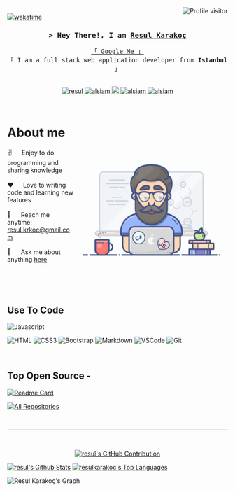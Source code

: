 <!--
<h2 align="center">
  Welcome to Resul Karakoç World!
  <img src="https://media.giphy.com/media/hvRJCLFzcasrR4ia7z/giphy.gif" width="28">
</h2>
-->

<!--
<p align="center">
  <a href="https://github.com/resulkarakooc"><img src="https://readme-typing-svg.herokuapp.com/?lines=Self%20Taught%20Programmer;Front%20End%20Developer;1.5%2B%20years%20of%20coding%20experience;Always%20learning%20new%20things&center=true&width=380&height=45"></a>
</p>

 -->

<a href="https://komarev.com/ghpvc/?username=resulkarakooc">
  <img align="right" src="https://komarev.com/ghpvc/?username=alsiam&label=Visitors&color=0e75b6&style=flat" alt="Profile visitor" />
</a>


[![wakatime](https://wakatime.com/badge/user/eebb3dd8-d9b2-40de-9b88-6fd6cac99dbc.svg)](https://wakatime.com/@eebb3dd8-d9b2-40de-9b88-6fd6cac99dbc)

<!-- Intro  -->
<h3 align="center">
        <samp>&gt; Hey There!, I am
                <b><a target="_blank" href="https://resulkarakooc.github.io/resulkarakoc/">Resul Karakoç</a></b>
        </samp>
</h3>


<p align="center"> 
  <samp>
    <a href="https://www.google.com/search?q=Resul+Karakoç">「 Google Me 」</a>
    <br>
    「 I am a full stack web application developer from <b>Istanbul</b> 」
    <br>
    <br>
  </samp>
</p>

<p align="center">
 <a href="https://resulkarakooc.github.io/portfolio/" target="blank">
  <img src="https://img.shields.io/badge/Website-DC143C?style=for-the-badge&logo=medium&logoColor=white" alt="resul" />
 </a>
 <a href="https://www.linkedin.com/in/resul-karako%C3%A7-aaa370218/" target="_blank">
  <img src="https://img.shields.io/badge/LinkedIn-0077B5?style=for-the-badge&logo=linkedin&logoColor=white" alt="alsiam"/>
 </a>
 <!-- <a href="https://dev.to/alsiam" target="_blank">
  <img src="https://img.shields.io/badge/dev.to-0A0A0A?style=for-the-badge&logo=dev.to&logoColor=white" alt="alsiam" />
 </a> -->
 <a href="https://twitter.com/resul_1st" target="_blank">
  <img src="https://img.shields.io/badge/Twitter-1DA1F2?style=for-the-badge&logo=twitter&logoColor=white" />
 </a>
 <a href="https://www.instagram.com/resul_1st/" target="_blank">
  <img src="https://img.shields.io/badge/Instagram-fe4164?style=for-the-badge&logo=instagram&logoColor=white" alt="alsiam" />
 </a> 
 <a href="#" target="_blank">
  <img src="https://img.shields.io/badge/Facebook-20BEFF?&style=for-the-badge&logo=facebook&logoColor=white" alt="alsiam"  />
  </a> 
</p>
<br />

<!-- About Section -->
 # About me
 
<p>
 <img align="right" width="350" src="/assets/programmer.gif" alt="Coding gif" />
  
 ✌️ &emsp; Enjoy to do programming and sharing knowledge <br/><br/>
 ❤️ &emsp; Love to writing code and learning new features<br/><br/>
 📧 &emsp; Reach me anytime: resul.krkoc@gmail.com<br/><br/>
 💬 &emsp; Ask me about anything [here](https://github.com/resulkarakooc)

</p>

<br/>
<br/>
<br/>

## Use To Code

![Javascript](https://img.shields.io/badge/Javascript-F0DB4F?style=for-the-badge&labelColor=black&logo=javascript&logoColor=F0DB4F)

![HTML](https://img.shields.io/badge/HTML5-E34F26?style=for-the-badge&logo=html5&logoColor=white)
![CSS3](https://img.shields.io/badge/CSS3-1572B6?style=for-the-badge&logo=css3&logoColor=white)
![Bootstrap](https://img.shields.io/badge/Bootstrap-563D7C?style=for-the-badge&logo=bootstrap&logoColor=white)
![Markdown](https://img.shields.io/badge/Markdown-000000?style=for-the-badge&logo=markdown&logoColor=white)
![VSCode](https://img.shields.io/badge/Visual_Studio-0078d7?style=for-the-badge&logo=visual%20studio&logoColor=white)
![Git](https://img.shields.io/badge/Git-F05032?style=for-the-badge&logo=git&logoColor=white)

<br/>

## Top Open Source -
[![Readme Card](https://github-readme-stats.vercel.app/api/pin/?username=resulkarakooc&repo=CodeByte&border_color=7F3FBF&bg_color=0D1117&title_color=C9D1D9&text_color=8B949E&icon_color=7F3FBF)](https://github.com/resulkarakooc/CodeByte)

<p align="left">
  <a href="https://github.com/resulkarakooc?tab=repositories" target="_blank"><img alt="All Repositories" title="All Repositories" src="https://img.shields.io/badge/-All%20Repos-2962FF?style=for-the-badge&logo=koding&logoColor=white"/></a>
</p>

<br/>
<hr/>
<br/>

<!--<p align="center">
  <a href="https://github.com/resulkarakooc">
    <img src="https://github-readme-streak-stats.herokuapp.com/?user=resulkarkooc&theme=radical&border=7F3FBF&background=0D1117" alt="Saif's GitHub streak"/>
  </a>
</p>-->

<p align="center">
  <a href="https://github.com/resulkarakooc">
    <img src="https://github-profile-summary-cards.vercel.app/api/cards/profile-details?username=resulkarakooc&theme=radical" alt="resul's GitHub Contribution"/>
  </a>
</p>

<a> 
    <a href="https://github.com/resulkarakooc"><img alt="resul's Github Stats" src="https://denvercoder1-github-readme-stats.vercel.app/api?username=resulkarakooc&show_icons=true&count_private=true&theme=react&border_color=7F3FBF&bg_color=0D1117&title_color=F85D7F&icon_color=F8D866" height="192px" width="49.5%"/></a> 
  <a href="https://github.com/resulkarakooc"><img alt="resulkarakoc's Top Languages" src="https://denvercoder1-github-readme-stats.vercel.app/api/top-langs/?username=resulkarakooc&langs_count=8&layout=compact&theme=react&border_color=7F3FBF&bg_color=0D1117&title_color=F85D7F&icon_color=F8D866" height="192px" width="49.5%"/></a>
  <br/>
</a>


![Resul Karakoç's Graph](https://github-readme-activity-graph.vercel.app/graph?username=resulkarakooc&custom_title=Resul%20Karakoç's%20GitHub%20Activity%20Graph&bg_color=0D1117&color=7F3FBF&line=7F3FBF&point=7F3FBF&area_color=FFFFFF&title_color=FFFFFF&area=true)
